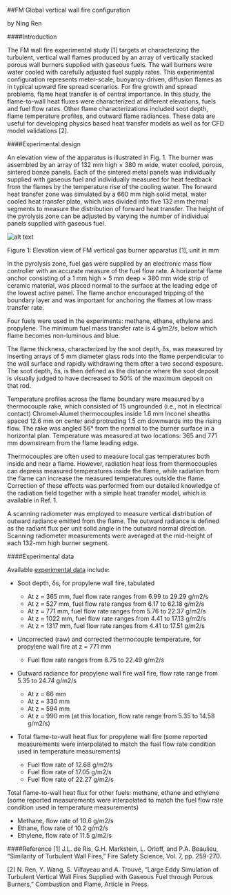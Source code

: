 ##FM Global vertical wall fire configuration

by Ning Ren

####Introduction

The FM wall fire experimental study [1] targets at characterizing the turbulent, vertical wall flames produced by an array of vertically stacked porous wall burners supplied with gaseous fuels. The wall burners were water cooled with carefully adjusted fuel supply rates. This experimental configuration represents meter-scale, buoyancy-driven, diffusion flames as in typical upward fire spread scenarios. For fire growth and spread problems, flame heat transfer is of central importance. In this study, the flame-to-wall heat fluxes were characterized at different elevations, fuels and fuel flow rates. Other flame characterizations included soot depth, flame temperature profiles, and outward flame radiances. These data are useful for developing physics based heat transfer models as well as for CFD model validations [2]. 

####Experimental design

An elevation view of the apparatus is illustrated in Fig. 1. The burner was assembled by an array of 132 mm high × 380 m wide, water cooled, porous, sintered bonze panels. Each of the sintered metal panels was individually supplied with gaseous fuel and individually measured for heat feedback from the flames by the temperature rise of the cooling water. The forward heat transfer zone was simulated by a 660 mm high solid metal, water cooled heat transfer plate, which was divided into five 132 mm thermal segments to measure the distribution of forward heat transfer. The height of the pyrolysis zone can be adjusted by varying the number of individual panels supplied with gaseous fuel. 

![alt text](https://github.com/NingRen/macfp-db/blob/wallFire-FM/Wall_Fires/FM_Vertical_Wall_Flames/Documentation/Wall_Fire_Burner.png)

Figure 1: Elevation view of FM vertical gas burner apparatus [1], unit in mm

In the pyrolysis zone, fuel gas were supplied by an electronic mass flow controller with an accurate measure of the fuel flow rate. A horizontal flame anchor consisting of a 1 mm high × 5 mm deep × 380 mm wide strip of ceramic material, was placed normal to the surface at the leading edge of the lowest active panel. The flame anchor encouraged tripping of the boundary layer and was important for anchoring the flames at low mass transfer rate.

Four fuels were used in the experiments: methane, ethane, ethylene and propylene. The minimum fuel mass transfer rate is 4 g/m2/s, below which flame becomes non-luminous and blue.

The flame thickness, characterized by the soot depth, δs, was measured by inserting arrays of 5 mm diameter glass rods into the flame perpendicular to the wall surface and rapidly withdrawing them after a two second exposure. The soot depth, δs, is then defined as the distance where the soot deposit is visually judged to have decreased to 50% of the maximum deposit on that rod. 

Temperature profiles across the flame boundary were measured by a thermocouple rake, which consisted of 15 ungrounded (i.e., not in electrical contact) Chromel-Alumel thermocouples inside 1.6 mm Inconel sheaths spaced 12.6 mm on center and protruding 1.5 cm downwards into the rising flow. The rake was angled 56° from the normal to the burner surface in a horizontal plan. Temperature was measured at two locations: 365 and 771 mm downstream from the flame leading edge.

Thermocouples are often used to measure local gas temperatures both inside and near a flame. However, radiation heat loss from thermocouples can depress measured temperatures inside the flame, while radiation from the flame can increase the measured temperatures outside the flame. Correction of these effects was performed from our detailed knowledge of the radiation field together with a simple heat transfer model, which is available in Ref. 1. 

A scanning radiometer was employed to measure vertical distribution of outward radiance emitted from the flame. The outward radiance is defined as the radiant flux per unit solid angle in the outward normal direction. Scanning radiometer measurements were averaged at the mid-height of each 132-mm high burner segment.

####Experimental data

Available [experimental data](https://github.com/NingRen/macfp-db/tree/wallFire-FM/Wall_Fires/FM_Vertical_Wall_Flames/Experimental_Data) include:

* Soot depth, δs, for propylene wall fire, tabulated
  - At z = 365 mm, fuel flow rate ranges from 6.99 to 29.29 g/m2/s
  - At z = 527 mm, fuel flow rate ranges from 6.17 to 62.18 g/m2/s
  - At z = 771 mm, fuel flow rate ranges from 5.76 to 22.37 g/m2/s
  - At z = 1022 mm, fuel flow rate ranges from 4.41 to 17.13 g/m2/s
  - At z = 1317 mm, fuel flow rate ranges from 4.41 to 17.51 g/m2/s

* Uncorrected (raw) and corrected thermocouple temperature, for propylene wall fire at z = 771 mm
  - Fuel flow rate ranges from 8.75 to 22.49 g/m2/s

* Outward radiance for propylene wall fire wall fire, flow rate range from 5.35 to 24.74 g/m2/s
  - At z = 66 mm
  - At z = 330 mm
  - At z = 594 mm
  - At z = 990 mm (at this location, flow rate range from 5.35 to 14.58 g/m2/s)

* Total flame-to-wall heat flux for propylene wall fire (some reported measurements were interpolated to match the fuel flow rate condition used in temperature measurements)
  - Fuel flow rate of 12.68 g/m2/s
  - Fuel flow rate of 17.05 g/m2/s
  - Fuel flow rate of 22.27 g/m2/s

Total flame-to-wall heat flux for other fuels: methane, ethane and ethylene (some reported measurements were interpolated to match the fuel flow rate condition used in temperature measurements)
  - Methane, flow rate of 10.6 g/m2/s
  - Ethane, flow rate of 10.2 g/m2/s
  - Ethylene, flow rate of 11.5 g/m2/s

####Reference
[1] J.L. de Ris, G.H. Markstein, L. Orloff, and P.A. Beaulieu, “Similarity of Turbulent Wall Fires,” Fire Safety Science, Vol. 7, pp. 259-270.

[2] N. Ren, Y. Wang, S. Vilfayeau and A. Trouvé, “Large Eddy Simulation of Turbulent Vertical Wall Fires Supplied with Gaseous Fuel through Porous Burners,” Combustion and Flame, Article in Press.

